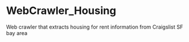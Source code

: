 # WebCrawler_Housing
Web crawler that extracts housing for rent information from Craigslist SF bay area
